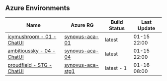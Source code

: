 ## Azure Environments

| Name                                                                                                           | Azure RG                                                                                                                                                           | Build Status | Last Update |
| -------------------------------------------------------------------------------------------------------------- | ------------------------------------------------------------------------------------------------------------------------------------------------------------------ | ------------ | ----------- |
| [icymushroom - 01 - ChatUI](https://fllm4693dchatuica.icymushroom-432f788e.eastus2.azurecontainerapps.io)      | [synovus-aca-01](https://portal.azure.com/#@solliance.net/resource/subscriptions/0a03d4f9-c6e4-4ee1-87fb-e2005d2c213d/resourceGroups/synovus-aca-01/overview)      | latest       | 01-15 22:00 |
| [ambitioussky - 04 - ChatUI](https://fllm8c49bchatuica.ambitioussky-4370f7e3.canadaeast.azurecontainerapps.io) | [synovus-aca-04](https://portal.azure.com/#@solliance.net/resource/subscriptions/0a03d4f9-c6e4-4ee1-87fb-e2005d2c213d/resourceGroups/synovus-aca-04/overview)      | latest       | 01-15 22:00 |
| [proudfield - STG - ChatUI](https://exp02stgchatuica.proudfield-ce3df56d.eastus2.azurecontainerapps.io)        | [synovus-aca-stg1](https://portal.azure.com/#@clouddeltav.com/resource/subscriptions/6356d509-cdce-4a30-922d-ff7346a15a65/resourceGroups/synovus-aca-stg/overview) | latest - 1   | 01-16 08:00 |


